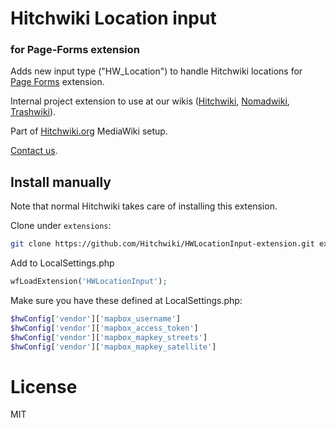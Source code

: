 # Hitchwiki Location input
### for Page-Forms extension

Adds new input type ("HW_Location") to handle Hitchwiki locations for [Page Forms](https://www.mediawiki.org/wiki/Extension:Page_Forms) extension.

Internal project extension to use at our wikis ([Hitchwiki](http://hitchwiki.org), [Nomadwiki](http://hitchwiki.org), [Trashwiki](http://trashwiki.org)).

Part of [Hitchwiki.org](https://github.com/Hitchwiki/hitchwiki) MediaWiki setup.

[Contact us](http://hitchwiki.org/contact).

## Install manually

Note that normal Hitchwiki takes care of installing this extension.

Clone under `extensions`:
```bash
git clone https://github.com/Hitchwiki/HWLocationInput-extension.git extensions/HWLocationInput
```
Add to LocalSettings.php
```php
wfLoadExtension('HWLocationInput');
```

Make sure you have these defined at LocalSettings.php:
```php
$hwConfig['vendor']['mapbox_username']
$hwConfig['vendor']['mapbox_access_token']
$hwConfig['vendor']['mapbox_mapkey_streets']
$hwConfig['vendor']['mapbox_mapkey_satellite']
```

# License
MIT
